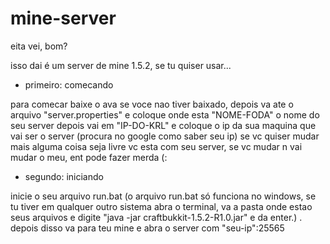 # mine-server

eita vei, bom?

isso dai é um server de mine 1.5.2, se tu quiser usar... 

* primeiro: comecando

para comecar baixe o ava se voce nao tiver baixado, depois va ate o arquivo "server.properties" e coloque onde esta "NOME-FODA" o nome do seu server 
depois vai em "IP-DO-KRL" e coloque o ip da sua maquina que vai ser o server (procura no google como saber seu ip)
se vc quiser mudar mais alguma coisa seja livre vc esta com seu server, se vc mudar n vai mudar o meu, ent pode fazer merda (:

* segundo: iniciando

inicie o seu arquivo run.bat
(o arquivo run.bat só funciona no windows, se tu tiver em qualquer outro sistema abra o terminal, va a pasta onde estao seus arquivos e digite "java -jar craftbukkit-1.5.2-R1.0.jar" e da enter.) .
depois disso va para teu mine e abra o server com "seu-ip":25565
